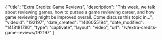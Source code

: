 {
    "title": "Extra Credits: Game Reviews",
    "description": "This week, we talk about reviewing games, how to pursue a game reviewing career, and how game reviewing might be improved overall. Come discuss this topic in...",
    "videoid": "192197",
    "date_created": "1406055194",
    "date_modified": "1418181780",
    "type": "captivate",
    "layout": "video",
    "url": "\/v\/extra-credits-game-reviews\/192197"
}